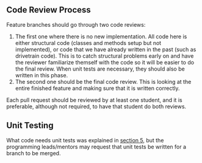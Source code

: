 ## Code Review Process
Feature branches should go through two code reviews:

1. The first one where there is no new implementation. All code here is either structural code (classes and methods setup but not implemented), or code that we have already written in the past (such as drivetrain code). This is to catch structural problems early on and have the reviewer familiarize themself with the code so it will be easier to do the final review. When unit tests are necessary, they should also be written in this phase.
2. The second one should be the final code review. This is looking at the entire finished feature and making sure that it is written correctly.

Each pull request should be reviewed by at least one student, and it is preferable, although not required, to have that student do both reviews.

## Unit Testing
What code needs unit tests was explained in [section 5](/section-5/why-tests/), but the programming leads/mentors may request that unit tests be written for a branch to be merged.
